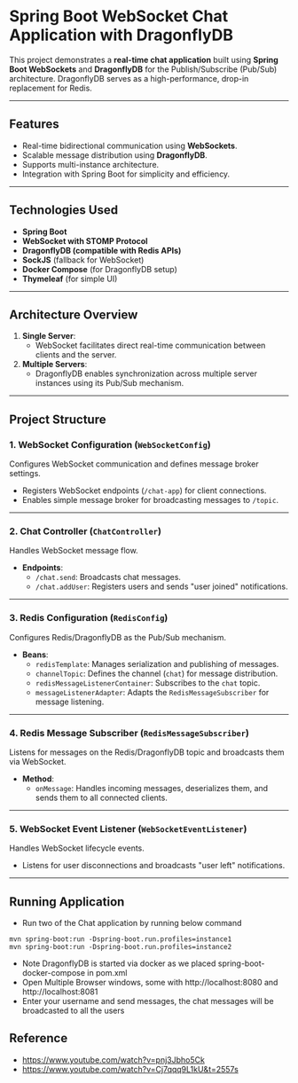 # Spring Boot WebSocket Chat Application with DragonflyDB

This project demonstrates a **real-time chat application** built using **Spring Boot WebSockets** and **DragonflyDB** for the Publish/Subscribe (Pub/Sub) architecture. 
DragonflyDB serves as a high-performance, drop-in replacement for Redis.

---

## Features
- Real-time bidirectional communication using **WebSockets**.
- Scalable message distribution using **DragonflyDB**.
- Supports multi-instance architecture.
- Integration with Spring Boot for simplicity and efficiency.

---

## Technologies Used
- **Spring Boot**
- **WebSocket with STOMP Protocol**
- **DragonflyDB (compatible with Redis APIs)**
- **SockJS** (fallback for WebSocket)
- **Docker Compose** (for DragonflyDB setup)
- **Thymeleaf** (for simple UI)

---

## Architecture Overview
1. **Single Server**:
    - WebSocket facilitates direct real-time communication between clients and the server.
2. **Multiple Servers**:
    - DragonflyDB enables synchronization across multiple server instances using its Pub/Sub mechanism.

---

## Project Structure
### 1. **WebSocket Configuration (`WebSocketConfig`)**
Configures WebSocket communication and defines message broker settings.

- Registers WebSocket endpoints (`/chat-app`) for client connections.
- Enables simple message broker for broadcasting messages to `/topic`.

---

### 2. **Chat Controller (`ChatController`)**
Handles WebSocket message flow.

- **Endpoints**:
    - `/chat.send`: Broadcasts chat messages.
    - `/chat.addUser`: Registers users and sends "user joined" notifications.

---

### 3. **Redis Configuration (`RedisConfig`)**
Configures Redis/DragonflyDB as the Pub/Sub mechanism.

- **Beans**:
    - `redisTemplate`: Manages serialization and publishing of messages.
    - `channelTopic`: Defines the channel (`chat`) for message distribution.
    - `redisMessageListenerContainer`: Subscribes to the `chat` topic.
    - `messageListenerAdapter`: Adapts the `RedisMessageSubscriber` for message listening.

---

### 4. **Redis Message Subscriber (`RedisMessageSubscriber`)**
Listens for messages on the Redis/DragonflyDB topic and broadcasts them via WebSocket.

- **Method**:
    - `onMessage`: Handles incoming messages, deserializes them, and sends them to all connected clients.

---

### 5. **WebSocket Event Listener (`WebSocketEventListener`)**
Handles WebSocket lifecycle events.

- Listens for user disconnections and broadcasts "user left" notifications.

---

## Running Application

- Run two of the Chat application by running below command

```text
mvn spring-boot:run -Dspring-boot.run.profiles=instance1
mvn spring-boot:run -Dspring-boot.run.profiles=instance2
```

- Note DragonflyDB is started via docker as we placed spring-boot-docker-compose in pom.xml
- Open Multiple Browser windows, some with http://localhost:8080 and http://localhost:8081
- Enter your username and send messages, the chat messages will be broadcasted to all the users

## Reference

- https://www.youtube.com/watch?v=pnj3Jbho5Ck
- https://www.youtube.com/watch?v=Cj7qqq9L1kU&t=2557s
